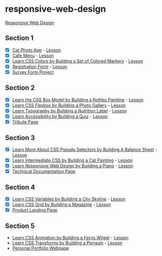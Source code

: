 # responsive-web-design

[Responsive Web Design](https://www.freecodecamp.org/learn/2022/responsive-web-design/)

## Section 1

- [x] [Cat Photo App](/responsive-web-design/section-1/cat-photo-app) - [Lesson](https://www.freecodecamp.org/learn/2022/responsive-web-design/learn-html-by-building-a-cat-photo-app)
- [x] [Cafe Menu](/responsive-web-design/section-1/cafe-menu/index) - [Lesson](https://www.freecodecamp.org/learn/2022/responsive-web-design/learn-basic-css-by-building-a-cafe-menu)
- [x] [Learn CSS Colors by Building a Set of Colored Markers](/responsive-web-design/section-1/learn-css-colors-by-building-a-set-of-colored-markers/index.html) - [Lesson](https://www.freecodecamp.org/learn/2022/responsive-web-design/learn-css-colors-by-building-a-set-of-colored-markers)
- [x] [Registration Form](/responsive-web-design/section-1/learn-html-forms-by-building-a-registration-form/index) - [Lesson](https://www.freecodecamp.org/learn/2022/responsive-web-design/learn-html-forms-by-building-a-registration-form)
- [x] [Survey Form Project](/responsive-web-design/section-1/build-a-survey-form-project/index)

## Section 2

- [x] [Learn the CSS Box Model by Building a Rothko Painting](/responsive-web-design/section-2/learn-the-css-box-model-by-building-a-rothko-painting/index) - [Lesson](https://www.freecodecamp.org/learn/2022/responsive-web-design/learn-the-css-box-model-by-building-a-rothko-painting)
- [x] [Learn CSS Flexbox by Building a Photo Gallery](/responsive-web-design/section-2/learn-css-flexbox-by-building-a-photo-gallery/index) - [Lesson](https://www.freecodecamp.org/learn/2022/responsive-web-design/learn-css-flexbox-by-building-a-photo-gallery)
- [x] [Learn Typography by Building a Nutrition Label](/responsive-web-design/section-2/learn-typography-by-building-a-nutrition-label/index) - [Lesson](https://www.freecodecamp.org/learn/2022/responsive-web-design/learn-typography-by-building-a-nutrition-label)
- [x] [Learn Accessibility by Building a Quiz](/responsive-web-design/section-2/learn-accessibility-by-building-a-quiz/index) - [Lesson](https://www.freecodecamp.org/learn/2022/responsive-web-design/learn-accessibility-by-building-a-quiz)
- [x] [Tribute Page](/responsive-web-design/section-2/build-a-tribute-page-project/index)

## Section 3

- [x] [Learn More About CSS Pseudo Selectors by Building A Balance Sheet](/responsive-web-design/section-3/learn-more-about-css-pseudo-selectors-by-building-a-balance-sheet/index) - [Lesson](https://www.freecodecamp.org/learn/2022/responsive-web-design/learn-more-about-css-pseudo-selectors-by-building-a-balance-sheet)
- [x] [Learn Intermediate CSS by Building a Cat Painting](/responsive-web-design/section-3/learn-intermediate-css-by-building-a-cat-painting/index) - [Lesson](https://www.freecodecamp.org/learn/2022/responsive-web-design/learn-intermediate-css-by-building-a-cat-painting)
- [x] [Learn Responsive Web Design by Building a Piano](/responsive-web-design/section-3/learn-responsive-web-design-by-building-a-piano/index) - [Lesson](https://www.freecodecamp.org/learn/2022/responsive-web-design/learn-responsive-web-design-by-building-a-piano)
- [x] [Technical Documentation Page](/responsive-web-design/section-3/build-a-technical-documentation-page-project/index)

## Section 4

- [x] [Learn CSS Variables by Building a City Skyline](/responsive-web-design/section-4/learn-css-variables-by-building-a-city-skyline/index) - [Lesson](https://www.freecodecamp.org/learn/2022/responsive-web-design/learn-css-variables-by-building-a-city-skyline/)
- [x] [Learn CSS Grid by Building a Magazine](/responsive-web-design/section-4/learn-css-grid-by-building-a-magazine/index) - [Lesson](https://www.freecodecamp.org/learn/2022/responsive-web-design/learn-css-grid-by-building-a-magazine)
- [x] [Product Landing Page](/responsive-web-design/section-4/build-a-product-landing-page-project/index)

## Section 5

- [Learn CSS Animation by Building a Ferris Wheel](/responsive-web-design/section-5/learn-css-animation-by-building-a-ferris-wheel/index) - [Lesson](https://www.freecodecamp.org/learn/2022/responsive-web-design/learn-css-animation-by-building-a-ferris-wheel)
- [Learn CSS Transforms by Building a Penguin](/responsive-web-design/section-5/learn-css-transforms-by-building-a-penguin/index) - [Lesson](https://www.freecodecamp.org/learn/2022/responsive-web-design/learn-css-transforms-by-building-a-penguin)
- [Personal Portfolio Webpage](/responsive-web-design/section-5/build-a-personal-portfolio-webpage-project/index)
